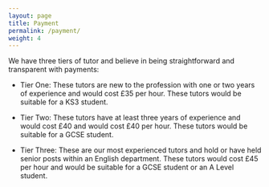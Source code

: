 ```yaml
---
layout: page
title: Payment
permalink: /payment/
weight: 4
---
```


We have three tiers of tutor and believe in being straightforward and transparent with payments:

- Tier One: These tutors are new to the profession with one or two years of experience and would cost £35 per hour. These tutors would be suitable for a KS3 student.

- Tier Two: These tutors have at least three years of experience and would cost £40 and would cost £40 per hour. These tutors would be suitable for a GCSE student.

- Tier Three: These are our most experienced tutors and hold or have held senior posts within an English department. These tutors would cost £45 per hour and would be suitable for a GCSE student or an A Level student.
